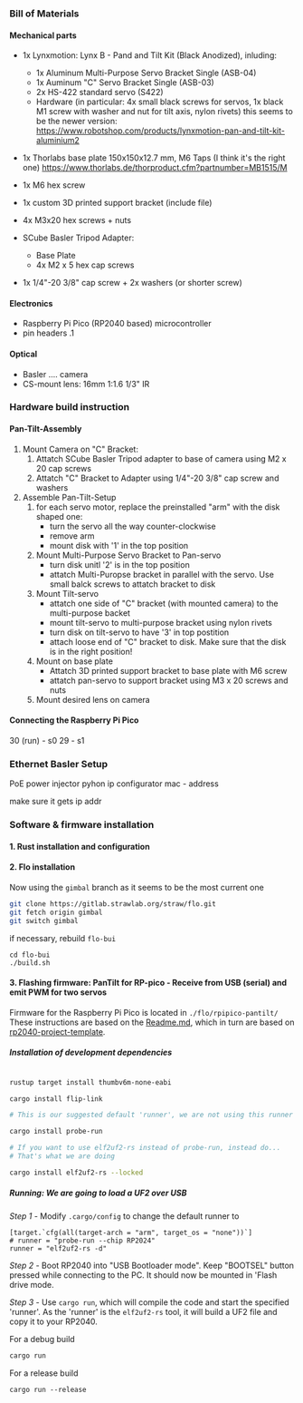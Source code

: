 ### Bill of Materials
#### Mechanical parts

- 1x Lynxmotion: Lynx B - Pand and Tilt Kit (Black Anodized), inluding:
	- 1x Aluminum Multi-Purpose Servo Bracket Single (ASB-04)
	- 1x Auminum "C" Servo Bracket Single (ASB-03)
	- 2x HS-422 standard servo (S422)
	- Hardware (in particular: 4x small black screws for servos, 1x black M1 screw with washer and nut for tilt axis, nylon rivets)
		this seems to be the newer version:
		https://www.robotshop.com/products/lynxmotion-pan-and-tilt-kit-aluminium2
		
- 1x Thorlabs base plate 150x150x12.7 mm, M6 Taps (I think it's the right one)
		https://www.thorlabs.de/thorproduct.cfm?partnumber=MB1515/M
- 1x M6 hex screw
- 1x custom 3D printed support bracket (include file)
- 4x M3x20 hex screws + nuts
- SCube Basler Tripod Adapter:
	- Base Plate
	- 4x M2 x 5 hex cap screws
- 1x 1/4"-20  3/8" cap screw + 2x washers (or shorter screw)

#### Electronics
	
- Raspberry Pi Pico (RP2040 based) microcontroller
- pin headers .1

#### Optical

- Basler .... camera
- CS-mount lens: 16mm 1:1.6 1/3"  IR


### Hardware build instruction

#### Pan-Tilt-Assembly

1. Mount Camera on "C" Bracket:
	1. Attatch SCube Basler Tripod adapter to base of camera using M2 x 20 cap screws
	2. Attatch "C" Bracket to Adapter using 1/4"-20  3/8" cap screw  and washers
2. Assemble Pan-Tilt-Setup
	1. for each servo motor, replace the preinstalled "arm" with the disk shaped one:
		- turn the servo all the way counter-clockwise
		- remove arm
		- mount disk with '1' in the top position
	1. Mount Multi-Purpose Servo Bracket to Pan-servo
		- turn disk unitl '2' is in the top position
		- attatch Multi-Puropse bracket in parallel with the servo. Use small balck screws to attatch bracket to disk
	2. Mount Tilt-servo
		- attatch one side of "C" bracket (with mounted camera) to the multi-purpose backet
		- mount tilt-servo to multi-purpose bracket using nylon rivets
		- turn disk on tilt-servo to have '3' in top postition
		- attach loose end of "C" bracket  to disk. Make sure that the disk is in the right position!
	3. Mount on base plate
		 - Attatch 3D printed support bracket to base plate with M6 screw
		 - attatch pan-servo to support bracket using M3 x 20 screws and nuts
	4. Mount desired lens on camera

#### Connecting the Raspberry Pi Pico



30 (run) - s0
29 - s1



### Ethernet Basler Setup

PoE power injector
pyhon ip configurator
mac - address 

make sure it gets ip addr

### Software & firmware installation

#### 1. Rust installation and configuration


#### 2. Flo installation

Now using the `gimbal` branch as it seems to be the most current one

```bash
git clone https://gitlab.strawlab.org/straw/flo.git
git fetch origin gimbal
git switch gimbal
```

if necessary, rebuild `flo-bui`
```shell
cd flo-bui
./build.sh
```
#### 3. Flashing firmware: PanTilt for RP-pico - Receive from USB (serial) and emit PWM for two servos

Firmware for the Raspberry Pi Pico is located in `./flo/rpipico-pantilt/`
These instructions are based on the [Readme.md](https://gitlab.strawlab.org/straw/flo/-/blob/stereopsis/rpipico-pantilt/README.md), which in turn are based on [rp2040-project-template](https://github.com/rp-rs/rp2040-project-template). 
##### Installation of development dependencies


```sh

rustup target install thumbv6m-none-eabi

cargo install flip-link

# This is our suggested default 'runner', we are not using this runner

cargo install probe-run

# If you want to use elf2uf2-rs instead of probe-run, instead do...
# That's what we are doing

cargo install elf2uf2-rs --locked

```
##### Running: We are going to load a UF2 over USB

 _Step 1_ -  Modify `.cargo/config` to change the default runner to
  
  ```
[target.`cfg(all(target-arch = "arm", target_os = "none"))`]
# runner = "probe-run --chip RP2024"
runner = "elf2uf2-rs -d"
```

_Step 2_ - Boot RP2040 into "USB Bootloader mode". Keep "BOOTSEL" button pressed while connecting to the PC. It should now be mounted in 'Flash drive mode.

_Step 3_ - Use `cargo run`, which will compile the code and start the specified 'runner'. As the 'runner' is the `elf2uf2-rs` tool, it will build a UF2 file and copy it to your RP2040.

For a debug build
```sh
cargo run
```

For a release build
```shell
cargo run --release
```


